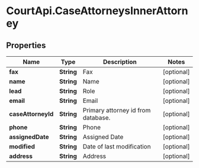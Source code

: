 # CourtApi.CaseAttorneysInnerAttorney

## Properties
Name | Type | Description | Notes
------------ | ------------- | ------------- | -------------
**fax** | **String** | Fax | [optional] 
**name** | **String** | Name | [optional] 
**lead** | **String** | Role | [optional] 
**email** | **String** | Email | [optional] 
**caseAttorneyId** | **String** | Primary attorney id from database. | [optional] 
**phone** | **String** | Phone | [optional] 
**assignedDate** | **String** | Assigned Date | [optional] 
**modified** | **String** | Date of last modification | [optional] 
**address** | **String** | Address | [optional] 


